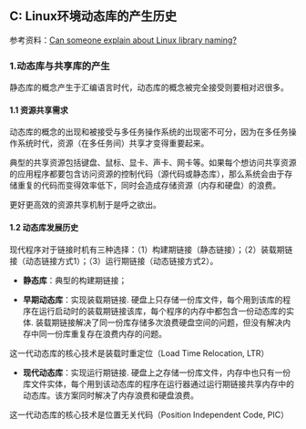## C: Linux环境动态库的产生历史

参考资料：[Can someone explain about Linux library naming?](https://stackoverflow.com/questions/663209/can-someone-explain-about-linux-library-naming)

### 1.动态库与共享库的产生

静态库的概念产生于汇编语言时代，动态库的概念被完全接受则要相对迟很多。

#### 1.1 资源共享需求

动态库的概念的出现和被接受与多任务操作系统的出现密不可分，因为在多任务操作系统时代，资源（在多任务间）共享才变得重要起来。

典型的共享资源包括键盘、鼠标、显卡、声卡、网卡等。如果每个想访问共享资源的应用程序都要包含访问资源的控制代码（源代码或静态库），那么系统会由于存储重复的代码而变得效率低下，同时会造成存储资源（内存和硬盘）的浪费。

更好更高效的资源共享机制于是呼之欲出。

#### 1.2 动态库发展历史

现代程序对于链接时机有三种选择：（1）构建期链接（静态链接）；（2）装载期链接（动态链接方式1）；（3）运行期链接（动态链接方式2）。

* **静态库**：典型的构建期链接；

* **早期动态库**：实现装载期链接. 硬盘上只存储一份库文件，每个用到该库的程序在运行启动时的装载期链接该库，每个程序的内存中都包含一份动态库的实体. 装载期链接解决了同一份库存储多次浪费硬盘空间的问题，但没有解决内存中同一份库重复存在浪费内存的问题。

这一代动态库的核心技术是装载时重定位（Load Time Relocation, LTR）

* **现代动态库**：实现运行期链接. 硬盘上之存储一份库文件，内存中也只有一份库文件实体，每个用到该动态库的程序在运行器通过运行期链接共享内存中的动态库。该方案同时解决了内存浪费和硬盘浪费。

这一代动态库的核心技术是位置无关代码（Position Independent Code, PIC）



